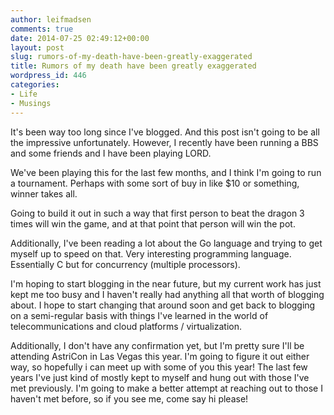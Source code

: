 ```yaml
---
author: leifmadsen
comments: true
date: 2014-07-25 02:49:12+00:00
layout: post
slug: rumors-of-my-death-have-been-greatly-exaggerated
title: Rumors of my death have been greatly exaggerated
wordpress_id: 446
categories:
- Life
- Musings
---
```


It's been way too long since I've blogged. And this post isn't going to be all the impressive unfortunately. However, I recently have been running a BBS and some friends and I have been playing LORD.

We've been playing this for the last few months, and I think I'm going to run a tournament. Perhaps with some sort of buy in like $10 or something, winner takes all.

Going to build it out in such a way that first person to beat the dragon 3 times will win the game, and at that point that person will win the pot.

Additionally, I've been reading a lot about the Go language and trying to get myself up to speed on that. Very interesting programming language. Essentially C but for concurrency (multiple processors).

I'm hoping to start blogging in the near future, but my current work has just kept me too busy and I haven't really had anything all that worth of blogging about. I hope to start changing that around soon and get back to blogging on a semi-regular basis with things I've learned in the world of telecommunications and cloud platforms / virtualization.

Additionally, I don't have any confirmation yet, but I'm pretty sure I'll be attending AstriCon in Las Vegas this year. I'm going to figure it out either way, so hopefully i can meet up with some of you this year! The last few years I've just kind of mostly kept to myself and hung out with those I've met previously. I'm going to make a better attempt at reaching out to those I haven't met before, so if you see me, come say hi please!

